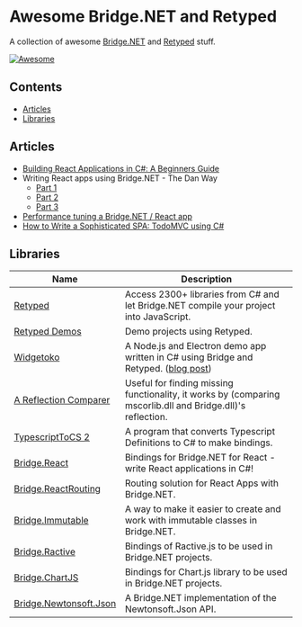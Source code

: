 # Awesome Bridge.NET and Retyped

A collection of awesome [Bridge.NET](https://bridge.net) and [Retyped](https://retyped.com) stuff.

[![Awesome](https://awesome.re/badge.svg)](https://awesome.re)

## Contents

 - [Articles](#articles)
 - [Libraries](#libraries)
 
 ## Articles

  - [Building React Applications in C#: A Beginners Guide](https://medium.com/@zaid.naom/building-react-applications-in-c-a-beginners-guide-5a2d001744c4)
  - Writing React apps using Bridge.NET - The Dan Way
    - [Part 1](http://www.productiverage.com/writing-react-apps-using-bridgenet-the-dan-way-from-first-principles)
    - [Part 2](http://www.productiverage.com/writing-react-apps-using-bridgenet-the-dan-way-part-two)
    - [Part 3](http://www.productiverage.com/writing-react-apps-using-bridgenet-the-dan-way-part-three)
  - [Performance tuning a Bridge.NET / React app](http://www.productiverage.com/performance-tuning-a-bridgenet-react-app)
  - [How to Write a Sophisticated SPA: TodoMVC using C#](https://hackernoon.com/how-to-write-a-sophisticated-spa-todomvc-using-c-df81ea50f4e0)
 
## Libraries

Name | Description
---- | ----
[Retyped](https://retyped.com/) | Access 2300+ libraries from C# and let Bridge.NET compile your project into JavaScript.
[Retyped Demos](https://demos.retyped.com/) | Demo projects using Retyped.
[Widgetoko](https://github.com/bridgedotnet/Widgetoko) | A Node.js and Electron demo app written in C# using Bridge and Retyped. ([blog post](https://blog.bridge.net/widgetoko-a-node-js-and-electron-application-written-in-c-1a2be480e4f9))
[A Reflection Comparer](https://michaelcheers.github.io/ReflectionComparison-Results/result.html) | Useful for finding missing functionality, it works by (comparing mscorlib.dll and Bridge.dll)'s reflection.
[TypescriptToCS 2](https://github.com/michaelcheers/TypescriptToCS2) | A program that converts Typescript Definitions to C# to make bindings.
[Bridge.React](https://github.com/ProductiveRage/Bridge.React) | Bindings for Bridge.NET for React - write React applications in C#!
[Bridge.ReactRouting](https://github.com/ProductiveRage/Bridge.ReactRouting) | Routing solution for React Apps with Bridge.NET.
[Bridge.Immutable](https://github.com/ProductiveRage/Bridge.Immutable) | A way to make it easier to create and work with immutable classes in Bridge.NET.
[Bridge.Ractive](https://github.com/Zaid-Ajaj/Bridge.Ractive) | Bindings of Ractive.js to be used in Bridge.NET projects.
[Bridge.ChartJS](https://github.com/Zaid-Ajaj/Bridge.ChartJS) | Bindings for Chart.js library to be used in Bridge.NET projects.
[Bridge.Newtonsoft.Json](https://github.com/bridgedotnet/Bridge.Newtonsoft.Json) | A Bridge.NET implementation of the Newtonsoft.Json API. 
